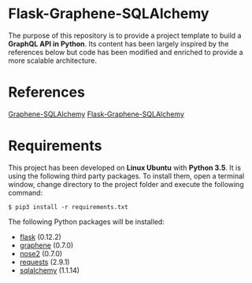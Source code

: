 # Flask-Graphene-SQLAlchemy
The purpose of this repository is to provide a project template to build a **GraphQL API in Python**. Its content has been largely inspired by the references below but code has been modified and enriched to provide a more scalable architecture.

# References
[Graphene-SQLAlchemy](http://docs.graphene-python.org/projects/sqlalchemy/en/latest/)
[Flask-Graphene-SQLAlchemy](https://github.com/Getmrahul/Flask-Graphene-SQLAlchemy)

# Requirements
This project has been developed on **Linux Ubuntu** with **Python 3.5**. It is using the following third party packages. To install them, open a terminal window, change directory to the project folder and execute the following command:

`$ pip3 install -r requirements.txt`

The following Python packages will be installed:
* [flask](http://flask.pocoo.org) (0.12.2)
* [graphene](http://graphene-python.org) (0.7.0)
* [nose2](http://nose2.readthedocs.io) (0.7.0)
* [requests](http://docs.python-requests.org) (2.9.1)
* [sqlalchemy](https://www.sqlalchemy.org) (1.1.14)
